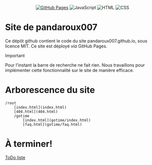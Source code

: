 <div align="center">

[![GitHub Pages](https://img.shields.io/badge/GitHub%20Pages-121013?logo=github&logoColor=white)](https://pandaroux007.github.io)
![JavaScript](https://img.shields.io/badge/JavaScript-F7DF1E?logo=javascript&logoColor=000)
![HTML](https://img.shields.io/badge/HTML-%23E34F26.svg?logo=html5&logoColor=white)
![CSS](https://img.shields.io/badge/CSS-1572B6?logo=css3&logoColor=fff)
</div>

# Site de pandaroux007
Ce dépôt github contient le code du site pandaroux007.github.io, sous licence MIT. Ce site est déployé *via* GitHub Pages.

> [!IMPORTANT]
> Pour l'instant la barre de recherche ne fait rien. Nous travaillons pour implémenter cette fonctionnalité sur le site de manière efficace.

# Arborescence du site
```
/root
    [index.html](index.html)
    [404.html](404.html)
    /gotime
        [index.html](gotime/index.html)
        [faq.html](gotime/faq.html)
```

# À terminer!
[ToDo liste](ToDo.md)